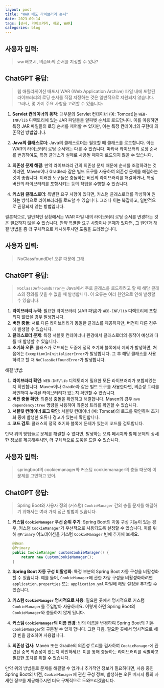 ```yaml
---
layout: post
title: "WAR 배포 라이브러리 순서"
date: 2023-09-14
tags: [순서, 라이브러리, 배포, WAR]
categories: blog
---
```


## 사용자 입력:
> war배포시, 의존lib의 순서를 지정할 수 있나?

## ChatGPT 응답:
> 웹 애플리케이션 배포시 WAR (Web Application Archive) 파일 내에 포함된 라이브러리의 로딩 순서를 직접 지정하는 것은 일반적으로 지원되지 않습니다. 그러나, 몇 가지 주요 사항을 고려할 수 있습니다:

1. **Servlet 컨테이너의 동작**: 대부분의 Servlet 컨테이너 (예: Tomcat)는 `WEB-INF/lib` 디렉토리에 있는 JAR 파일들을 알파벳 순서로 로드합니다. 이를 이용하면 특정 JAR 파일들의 로딩 순서를 제어할 수 있지만, 이는 특정 컨테이너의 구현에 의존적인 방법입니다.

2. **Java의 클래스로더**: Java의 클래스로더는 필요할 때 클래스를 로드합니다. 이는 WAR의 라이브러리 로딩 순서와는 다를 수 있습니다. 따라서 라이브러리 로딩 순서를 변경하여도, 특정 클래스가 실제로 사용될 때까지 로드되지 않을 수 있습니다.

3. **의존성 문제 해결**: 만약 라이브러리 간의 의존성 문제 때문에 순서를 조절하려는 것이라면, Maven이나 Gradle과 같은 빌드 도구를 사용하여 의존성 문제를 해결하는 것이 좋습니다. 이러한 도구들은 충돌하는 버전의 라이브러리를 해결하거나, 특정 버전의 라이브러리를 포함시키는 등의 작업을 수행할 수 있습니다.

4. **커스텀 클래스로더**: 특별한 요구 사항이 있다면, 커스텀 클래스로더를 작성하여 원하는 방식으로 라이브러리를 로드할 수 있습니다. 그러나 이는 복잡하고, 일반적으로 권장되지 않는 방법입니다.

결론적으로, 일반적인 상황에서는 WAR 파일 내의 라이브러리 로딩 순서를 변경하는 것은 필요하지 않을 수 있습니다. 만약 특별한 요구 사항이나 문제가 있다면, 그 원인과 해결 방법을 좀 더 구체적으로 제시해주시면 도움을 드리겠습니다.

## 사용자 입력:
> NoClassfoundDef 오류 때문에 그래.

## ChatGPT 응답:
> `NoClassDefFoundError`는 Java에서 주로 클래스를 로드하려고 할 때 해당 클래스의 정의를 찾을 수 없을 때 발생합니다. 이 오류는 여러 원인으로 인해 발생할 수 있습니다:

1. **라이브러리 누락**: 필요한 라이브러리 (JAR 파일)가 `WEB-INF/lib` 디렉토리에 포함되지 않았을 경우 발생합니다.
2. **버전 충돌**: 서로 다른 라이브러리가 동일한 클래스를 제공하지만, 버전이 다른 경우에 발생할 수 있습니다.
3. **클래스로더 문제**: 특정 서블릿 컨테이너나 환경에서 클래스로더의 동작이 예상과 다를 때 발생할 수 있습니다.
4. **초기화 오류**: 클래스가 로드되는 도중에 정적 초기화 블록에서 예외가 발생하면, 처음에는 `ExceptionInInitializerError`가 발생합니다. 그 후 해당 클래스를 사용하려고 할 때 `NoClassDefFoundError`가 발생합니다.

해결 방법:

1. **라이브러리 확인**: `WEB-INF/lib` 디렉토리에 필요한 모든 라이브러리가 포함되었는지 확인합니다. Maven이나 Gradle과 같은 빌드 도구를 사용한다면, 의존성 트리를 확인하여 누락된 라이브러리가 있는지 확인할 수 있습니다.
2. **버전 충돌 확인**: 의존성 충돌을 확인하고 해결합니다. Maven의 경우 `mvn dependency:tree` 명령을 사용하여 의존성 트리를 확인할 수 있습니다.
3. **서블릿 컨테이너 로그 확인**: 서블릿 컨테이너 (예: Tomcat)의 로그를 확인하여 초기화 중에 발생한 오류나 경고가 있는지 확인합니다.
4. **코드 검토**: 클래스의 정적 초기화 블록에 문제가 있는지 코드를 검토합니다.

만약 위의 방법들로 문제를 해결할 수 없다면, 발생하는 오류 메시지와 함께 문제의 상세한 정보를 제공해주시면, 더 구체적으로 도움을 드릴 수 있습니다.

## 사용자 입력:
> springboot의 cookiemanager와 커스텀 cookiemanager의 충돌 때문에 이 문제를 고민하고 있어.

## ChatGPT 응답:
> Spring Boot와 사용자 정의 (커스텀) `CookieManager` 간의 충돌 문제를 해결하기 위해서는 여러 가지 접근 방법이 있습니다. 

1. **커스텀 `CookieManager` 우선 순위 주기**: Spring Boot의 자동 구성 기능이 있는 경우, 커스텀 `CookieManager`가 우선적으로 사용되도록 설정할 수 있습니다. 이를 위해 `@Primary` 어노테이션을 커스텀 `CookieManager` 빈에 추가해 보세요.

    ```java
    @Bean
    @Primary
    public CookieManager customCookieManager() {
        return new CustomCookieManager();
    }
    ```

2. **Spring Boot 자동 구성 비활성화**: 특정 부분의 Spring Boot 자동 구성을 비활성화할 수 있습니다. 예를 들어, `CookieManager`에 관한 자동 구성을 비활성화하려면 `application.properties` 또는 `application.yml` 파일에 해당 설정을 추가할 수 있습니다.

3. **커스텀 `CookieManager` 명시적으로 사용**: 필요한 곳에서 명시적으로 커스텀 `CookieManager`를 주입받아 사용하세요. 이렇게 하면 Spring Boot의 `CookieManager`와 충돌하지 않게 됩니다.

4. **커스텀 `CookieManager`의 이름 변경**: 빈의 이름을 변경하여 Spring Boot의 기본 `CookieManager`와 구분될 수 있게 합니다. 그런 다음, 필요한 곳에서 명시적으로 해당 빈을 참조하여 사용합니다.

5. **의존성 검사**: Maven 또는 Gradle의 의존성 트리를 검사하여 `CookieManager`에 관련된 중복 의존성이 있는지 확인하세요. 이를 통해 충돌하는 라이브러리를 식별하고 필요한 조치를 취할 수 있습니다.

만약 위의 방법들로 문제를 해결할 수 없거나 추가적인 정보가 필요하다면, 사용 중인 Spring Boot의 버전, `CookieManager`에 관한 구성 정보, 발생하는 오류 메시지 등의 자세한 정보를 제공해주시면 더욱 구체적으로 도와드리겠습니다.

